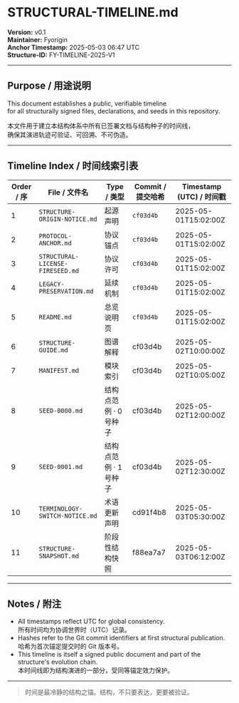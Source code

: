 # STRUCTURAL-TIMELINE.md

**Version:** v0.1  
**Maintainer:** Fyorigin  
**Anchor Timestamp:** 2025-05-03 06:47 UTC  
**Structure-ID:** FY-TIMELINE-2025-V1

---

## Purpose / 用途说明

This document establishes a public, verifiable timeline  
for all structurally signed files, declarations, and seeds in this repository.

本文件用于建立本结构体系中所有已签署文档与结构种子的时间线，  
确保其演进轨迹可验证、可回溯、不可伪造。

---

## Timeline Index / 时间线索引表

| Order / 序 | File / 文件名 | Type / 类型 | Commit / 提交哈希 | Timestamp (UTC) / 时间戳 |
|------------|----------------|-------------|-------------------|---------------------------|
| 1 | `STRUCTURE-ORIGIN-NOTICE.md` | 起源声明 | `cf03d4b` | 2025-05-01T15:02:00Z |
| 2 | `PROTOCOL-ANCHOR.md` | 协议锚点 | `cf03d4b` | 2025-05-01T15:02:00Z |
| 3 | `STRUCTURAL-LICENSE-FIRESEED.md` | 协议许可 | `cf03d4b` | 2025-05-01T15:02:00Z |
| 4 | `LEGACY-PRESERVATION.md` | 延续机制 | `cf03d4b` | 2025-05-01T15:02:00Z |
| 5 | `README.md` | 总览说明页 | `cf03d4b` | 2025-05-01T15:02:00Z |
| 6 | `STRUCTURE-GUIDE.md` | 图谱解释 | cf03d4b | 2025-05-02T10:00:00Z |
| 7 | `MANIFEST.md` | 模块索引 | cf03d4b | 2025-05-02T10:05:00Z |
| 8 | `SEED-0000.md` | 结构点范例 · 0号种子 | cf03d4b | 2025-05-02T12:00:00Z |
| 9 | `SEED-0001.md` | 结构点范例 · 1号种子 | cf03d4b | 2025-05-02T12:30:00Z |
| 10 | `TERMINOLOGY-SWITCH-NOTICE.md` | 术语更新声明 | cd91f4b8 | 2025-05-03T05:30:00Z |
| 11 | `STRUCTURE-SNAPSHOT.md` | 阶段性结构快照 | f88ea7a7 | 2025-05-03T06:12:00Z |

---

## Notes / 附注

- All timestamps reflect UTC for global consistency.  
  所有时间均为协调世界时（UTC）记录。
- Hashes refer to the Git commit identifiers at first structural publication.  
  哈希为首次锚定提交时的 Git 版本号。
- This timeline is itself a signed public document and part of the structure's evolution chain.  
  本时间线即为结构演进的一部分，受同等锚定效力保护。

---

> 时间是最冷静的结构之锚。结构，不只要表达，更要被验证。
